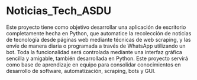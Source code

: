 # Noticias_Tech_ASDU
Este proyecto tiene como objetivo desarrollar una aplicación de escritorio completamente  hecha en Python, que automatice la recolección de noticias de tecnología desde páginas web  mediante técnicas de web scraping, y las envíe de manera diaria o programada a través de  WhatsApp utilizando un bot. Toda la funcionalidad será controlada mediante una interfaz gráfica sencilla y amigable, también desarrollada en Python. Este proyecto servirá como base de aprendizaje en equipo para consolidar conocimientos en desarrollo de software, automatización, scraping, bots y GUI.
